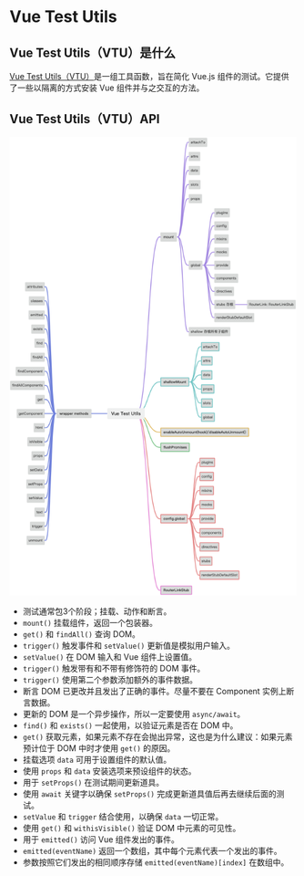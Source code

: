 # Vue Test Utils

## Vue Test Utils（VTU）是什么

[Vue Test Utils（VTU）](https://test-utils.vuejs.org/)是一组工具函数，旨在简化 Vue.js 组件的测试。它提供了一些以隔离的方式安装 Vue 组件并与之交互的方法。


## Vue Test Utils（VTU）API

![alt Vue Test Utils API](./Vue%20Test%20Utils.png)

- 测试通常包3个阶段；挂载、动作和断言。
- `mount()` 挂载组件，返回一个包装器。
- `get()` 和 `findAll()` 查询 DOM。
- `trigger()` 触发事件和 `setValue()` 更新值是模拟用户输入。
- `setValue()` 在 DOM 输入和 Vue 组件上设置值。
- `trigger()` 触发带有和不带有修饰符的 DOM 事件。
- `trigger()` 使用第二个参数添加额外的事件数据。
- 断言 DOM 已更改并且发出了正确的事件。尽量不要在 Component 实例上断言数据。
- 更新的 DOM 是一个异步操作，所以一定要使用 `async/await`。
- `find()` 和 `exists()` 一起使用，以验证元素是否在 DOM 中。
- `get()` 获取元素，如果元素不存在会抛出异常，这也是为什么建议：如果元素预计位于 DOM 中时才使用 `get()` 的原因。
- 挂载选项 `data` 可用于设置组件的默认值。
- 使用 `props` 和 `data` 安装选项来预设组件的状态。
- 用于 `setProps()` 在测试期间更新道具。
- 使用 `await` 关键字以确保 `setProps()` 完成更新道具值后再去继续后面的测试。
- `setValue` 和 `trigger` 结合使用，以确保 `data` 一切正常。
- 使用 `get()` 和 `withisVisible()` 验证 DOM 中元素的可见性。
- 用于 `emitted()` 访问 Vue 组件发出的事件。
- `emitted(eventName)` 返回一个数组，其中每个元素代表一个发出的事件。
- 参数按照它们发出的相同顺序存储 `emitted(eventName)[index]` 在数组中。
